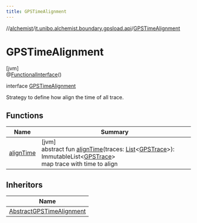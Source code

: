 ```yaml
---
title: GPSTimeAlignment
---
```

//[alchemist](../../../index.html)/[it.unibo.alchemist.boundary.gpsload.api](../index.html)/[GPSTimeAlignment](index.html)



# GPSTimeAlignment



[jvm]\
@[FunctionalInterface](https://docs.oracle.com/javase/8/docs/api/java/lang/FunctionalInterface.html)()



interface [GPSTimeAlignment](index.html)

Strategy to define how align the time of all trace.



## Functions


| Name | Summary |
|---|---|
| [alignTime](align-time.html) | [jvm]<br>abstract fun [alignTime](align-time.html)(traces: [List](https://docs.oracle.com/javase/8/docs/api/java/util/List.html)<[GPSTrace](../../it.unibo.alchemist.model.interfaces/-g-p-s-trace/index.html)>): ImmutableList<[GPSTrace](../../it.unibo.alchemist.model.interfaces/-g-p-s-trace/index.html)><br>map trace with time to align |


## Inheritors


| Name |
|---|
| [AbstractGPSTimeAlignment](../-abstract-g-p-s-time-alignment/index.html) |

